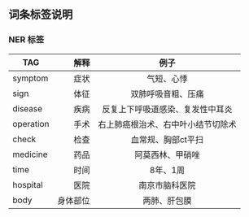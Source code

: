 
## 词条标签说明

### NER 标签
| TAG        | 解释    |  例子                                |
| --------   | -----:   | :--------------------------------:  |
| symptom    | 症状     | 气短、心悸                          |
| sign       | 体征     | 双肺呼吸音粗、压痛                  |
| disease    | 疾病     | 反复上下呼吸道感染、复发性中耳炎    |
| operation  | 手术     | 右上肺癌根治术、右中叶小结节切除术  |
| check      | 检查     | 血常规、胸部ct平扫                  |
| medicine   | 药品     | 阿莫西林、甲硝唑                    |    
| time       | 时间     | 8年、1周                            |
| hospital   | 医院     | 南京市脑科医院                      |
| body       | 身体部位 | 两肺、肝包膜                        |
